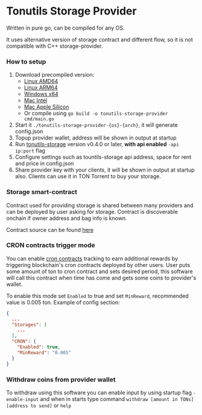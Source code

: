 # Tonutils Storage Provider

Written in pure go, can be compiled for any OS.

It uses alternative version of storage contract and different flow, so it is not compatible with C++ storage-provider.

### How to setup

1. Download precompiled version:
   * [Linux AMD64](https://github.com/xssnick/tonutils-storage-provider/releases/download/v0.3.1/tonutils-storage-provider-linux-amd64)
   * [Linux ARM64](https://github.com/xssnick/tonutils-storage-provider/releases/download/v0.3.1/tonutils-storage-provider-linux-arm64)
   * [Windows x64](https://github.com/xssnick/tonutils-storage-provider/releases/download/v0.3.1/tonutils-storage-provider-x64.exe)
   * [Mac Intel](https://github.com/xssnick/tonutils-storage-provider/releases/download/v0.3.1/tonutils-storage-provider-mac-amd64)
   * [Mac Apple Silicon](https://github.com/xssnick/tonutils-storage-provider/releases/download/v0.3.1/tonutils-storage-provider-mac-arm64)
   * Or compile using `go build -o tonutils-storage-provider cmd/main.go`
2. Start it `./tonutils-storage-provider-{os}-{arch}`, it will generate config.json
3. Topup provider wallet, address will be shown in output at startup
4. Run [tonutils-storage](https://github.com/xssnick/tonutils-storage) version v0.4.0 or later, **with api enabled** `-api ip:port` flag
5. Configure settings such as tountils-storage api address, space for rent and price in config.json
6. Share provider key with your clients, it will be shown in output at startup also. Clients can use it in TON Torrent to buy your storage.

### Storage smart-contract

Contract used for providing storage is shared between many providers and can be deployed by user asking for storage. Contract is discoverable onchain if owner address and bag info is known. 

Contract source can be found [here](https://github.com/xssnick/tonutils-contracts/blob/master/contracts/storage/storage-contract.fc)

### CRON contracts trigger mode

You can enable [cron contracts](https://github.com/xssnick/cron-contract) tracking to earn additional rewards by triggering blockchain's cron contracts deployed by other users. 
User puts some amount of ton to cron contract and sets desired period, this software will call this contract when time has come and gets some coins to provider's wallet.

To enable this mode set `Enabled` to true and set `MinReward`, recommended value is 0.005 ton.
Example of config section: 

```json
{
  ...
  "Storages": [
    ...
  ],
  "CRON": {
    "Enabled": true,
    "MinReward": "0.005"
  }
}
```

### Withdraw coins from provider wallet

To withdraw using this software you can enable input by using startup flag `-enable-input` and when in starts type command `withdraw [amount in TONs] [address to send]` or `help`
